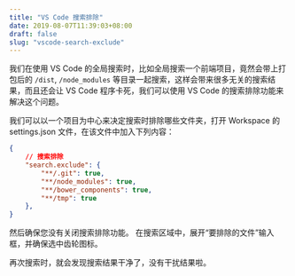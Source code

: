 ```yaml
---
title: "VS Code 搜索排除"
date: 2019-08-07T11:39:03+08:00
draft: false
slug: "vscode-search-exclude"
---
```


我们在使用 VS Code 的全局搜索时，比如全局搜索一个前端项目，竟然会带上打包后的 `/dist`, `/node_modules` 等目录一起搜索，这样会带来很多无关的搜索结果，而且还会让 VS Code 程序卡死，我们可以使用 VS Code 的搜索排除功能来解决这个问题。

我们可以以一个项目为中心来决定搜索时排除哪些文件夹，打开 Workspace 的 settings.json 文件，在该文件中加入下列内容：

```json
{
    // 搜索排除
    "search.exclude": {
        "**/.git": true,
        "**/node_modules": true,
        "**/bower_components": true,
        "**/tmp": true
    },
}
```

然后确保您没有关闭搜索排除功能。 在搜索区域中，展开“要排除的文件”输入框，并确保选中齿轮图标。

再次搜索时，就会发现搜索结果干净了，没有干扰结果啦。
